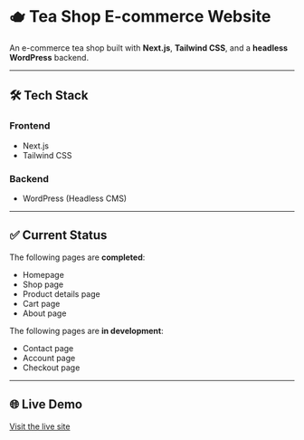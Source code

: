 # 🫖 Tea Shop E-commerce Website

An e-commerce tea shop built with **Next.js**, **Tailwind CSS**, and a **headless WordPress** backend.

---

## 🛠 Tech Stack

### Frontend
- Next.js  
- Tailwind CSS  

### Backend
- WordPress (Headless CMS)

---

## ✅ Current Status

The following pages are **completed**:
- Homepage
- Shop page
- Product details page
- Cart page
- About page

The following pages are **in development**:
- Contact page
- Account page
- Checkout page

---

## 🌐 Live Demo

[Visit the live site](https://e-store.zkrstic.com/)

